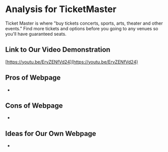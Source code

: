 # Analysis for TicketMaster

Ticket Master is where "buy tickets concerts, sports, arts, theater and other
events." Find more tickets and options before you going to any venues so you'll
have guaranteed seats.

## Link to Our Video Demonstration

[https://youtu.be/ErvZENfVd24](https://youtu.be/ErvZENfVd24)

## Pros of Webpage

*

## Cons of Webpage

*

## Ideas for Our Own Webpage

*
